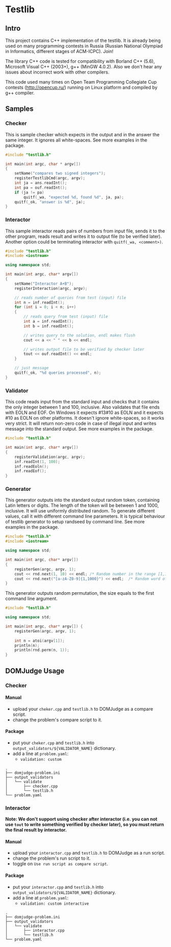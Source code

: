 # Testlib

## Intro

This project contains C++ implementation of the testlib. It is already being used on many programming contests in Russia (Russian National Olympiad in Informatics, different stages of ACM-ICPC). Join!

The library C++ code is tested for compatibility with Borland C++ (5.6), Microsoft Visual C++ (2003+), g++ (MinGW 4.0.2). Also we don't hear any issues about incorrect work with other compilers.

This code used many times on Open Team Programming Collegiate Cup contests (http://opencup.ru/) running on Linux platform and compiled by g++ compiler.

## Samples

### Checker

This is sample checker which expects in the output and in the answer the same integer. It ignores all white-spaces. See more examples in the package.

```c++
#include "testlib.h"

int main(int argc, char * argv[])
{
    setName("compares two signed integers");
    registerTestlibCmd(argc, argv);
    int ja = ans.readInt();
    int pa = ouf.readInt();
    if (ja != pa)
        quitf(_wa, "expected %d, found %d", ja, pa);
    quitf(_ok, "answer is %d", ja);
}
```

### Interactor

This sample interactor reads pairs of numbers from input file, sends it to the other program, reads
result and writes it to output file (to be verified later). Another option could be terminating
interactor with `quitf(_wa, <comment>)`.

```c++
#include "testlib.h"
#include <iostream>

using namespace std;

int main(int argc, char* argv[])
{
    setName("Interactor A+B");
    registerInteraction(argc, argv);

    // reads number of queries from test (input) file
    int n = inf.readInt();
    for (int i = 0; i < n; i++)
    {
        // reads query from test (input) file
        int a = inf.readInt();
        int b = inf.readInt();

        // writes query to the solution, endl makes flush
        cout << a << " " << b << endl;

        // writes output file to be verified by checker later
        tout << ouf.readInt() << endl;
    }

    // just message
    quitf(_ok, "%d queries processed", n);
}
```

### Validator

This code reads input from the standard input and checks that it contains the only integer between 1 and 100, inclusive. Also validates that file ends with EOLN and EOF. On Windows it expects #13#10 as EOLN and it expects #10 as EOLN on other platforms. It doesn't ignore white-spaces, so it works very strict. It will return non-zero code in case of illegal input and writes message into the standard output. See more examples in the package.


```c++
#include "testlib.h"

int main(int argc, char* argv[])
{
    registerValidation(argc, argv);
    inf.readInt(1, 100);
    inf.readEoln();
    inf.readEof();
}
```

### Generator

This generator outputs into the standard output random token, containing Latin letters or digits. The length of the token will be between 1 and 1000, inclusive. It will use uniformly distributed random. To generate different values, call it with different command line parameters. It is typical behaviour of testlib generator to setup randseed by command line. See more examples in the package.

```c++
#include "testlib.h"
#include <iostream>

using namespace std;

int main(int argc, char* argv[])
{
    registerGen(argc, argv, 1);
    cout << rnd.next(1, 10) << endl; /* Random number in the range [1,10]. */
    cout << rnd.next("[a-zA-Z0-9]{1,1000}") << endl;  /* Random word of length [1,1000]. */
}
```

This generator outputs random permutation, the size equals to the first command line argument.

```c++
#include "testlib.h"

using namespace std;

int main(int argc, char* argv[]) {
    registerGen(argc, argv, 1);
    
    int n = atoi(argv[1]);
    println(n);
    println(rnd.perm(n, 1));
}
```

## DOMJudge Usage
### Checker
#### Manual
- upload your `cheker.cpp` and `testlib.h` to DOMJudge as a compare script.
- change the problem's compare script to it. 

#### Package
- put your `cheker.cpp` and `testlib.h` into `output_validators/${VALIDATOR_NAME}` dictionary.
- add a line at `problem.yaml`: 
    - `validation: custom`
```
.
├── domjudge-problem.ini
├── output_validators
│   └── validate
│       ├── checker.cpp
│       └── testlib.h
└── problem.yaml
```

### Interactor
**Note: We don't support using checker after interactor (i.e. you can not use `tout` to write something verified by checker later), so you must return the final result by interactor.**

#### Manual
- upload your `interactor.cpp` and `testlib.h` to DOMJudge as a run script.
- change the problem's run script to it.
- toggle on `Use run script as compare script`. 

#### Package
- put your `interactor.cpp` and `testlib.h` into `output_validators/${VALIDATOR_NAME}` dictionary.
- add a line at `problem.yaml`: 
    - `validation: custom interactive`
```
.
├── domjudge-problem.ini
├── output_validators
│   └── validate
│       ├── interactor.cpp
│       └── testlib.h
└── problem.yaml
```